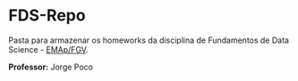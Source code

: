 # FDS-Repo
Pasta para armazenar os homeworks da disciplina de Fundamentos de Data Science - [EMAp/FGV](https://emap.fgv.br/mestrado/modelagem-matematica).

**Professor:** Jorge Poco 
